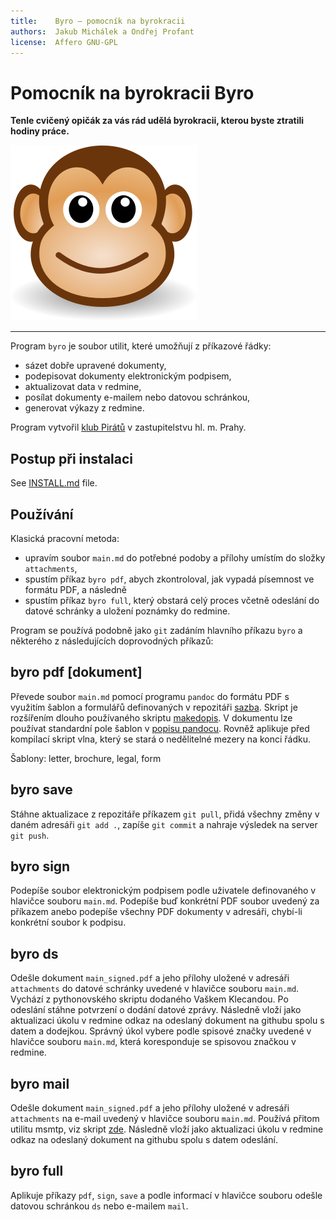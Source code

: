 ```yaml
---
title:    Byro – pomocník na byrokracii
authors:  Jakub Michálek a Ondřej Profant
license:  Affero GNU-GPL
---
```



Pomocník na byrokracii Byro
============================

**Tenle cvičený opičák za vás rád udělá byrokracii,
kterou byste ztratili hodiny práce.** 

![Maskot programu Byro](files/mascot.png)

----

Program `byro` je soubor utilit, které umožňují z příkazové řádky:

* sázet dobře upravené dokumenty,
* podepisovat dokumenty elektronickým podpisem,
* aktualizovat data v redmine,
* posílat dokumenty e-mailem nebo datovou schránkou,
* generovat výkazy z redmine. 

Program vytvořil [klub Pirátů](http://praha.pirati.cz) v zastupitelstvu hl. m. Prahy.


Postup při instalaci
--------------------

See [INSTALL.md](./INSTALL.md) file.

Používání
---------

Klasická pracovní metoda: 

* upravím soubor `main.md` do potřebné podoby a přílohy umístím do složky `attachments`, 
* spustím příkaz `byro pdf`, abych zkontroloval, jak vypadá písemnost ve formátu PDF, a následně 
* spustím příkaz `byro full`, který obstará celý proces včetně odeslání do datové schránky a uložení poznámky do redmine.

Program se používá podobně jako `git` zadáním hlavního příkazu `byro` a některého z následujících doprovodných příkazů: 

## byro pdf [dokument]

Převede soubor `main.md` pomocí programu `pandoc` do formátu PDF s využitím šablon a formulářů definovaných v repozitáři [sazba](https://github.com/jmichalek/sazba). Skript je rozšířením dlouho používaného skriptu [makedopis](https://github.com/jmichalek/sazba/blob/master/scripts/makedopis.sh). V dokumentu lze používat standardní pole šablon v [popisu pandocu](http://pandoc.org/demo/example9/templates.html). Rovněž aplikuje před kompilací skript vlna, který se stará o nedělitelné mezery na konci řádku.

Šablony: letter, brochure, legal, form

## byro save

Stáhne aktualizace z repozitáře příkazem `git pull`, přidá všechny změny v daném adresáři `git add .`, zapíše `git commit` a nahraje výsledek na server `git push`.

## byro sign

Podepíše soubor elektronickým podpisem podle uživatele definovaného v hlavičce souboru `main.md`. Podepíše buď konkrétní PDF soubor uvedený za příkazem anebo podepíše všechny PDF dokumenty v adresáři, chybí-li konkrétní soubor k podpisu.

## byro ds

Odešle dokument `main_signed.pdf` a jeho přílohy uložené v adresáři `attachments` do datové schránky uvedené v hlavičce souboru `main.md`. Vychází z pythonovského skriptu dodaného Vaškem Klecandou. Po odeslání stáhne potvrzení o dodání datové zprávy. Následně vloží jako aktualizaci úkolu v redmine odkaz na odeslaný dokument na githubu spolu s datem a dodejkou. Správný úkol vybere podle spisové značky uvedené v hlavičce souboru `main.md`, která koresponduje se spisovou značkou v redmine.

## byro mail

Odešle dokument `main_signed.pdf` a jeho přílohy uložené v adresáři `attachments` na e-mail uvedený v hlavičce souboru `main.md`. Používá přitom utilitu msmtp, viz skript [zde](https://github.com/jmichalek/gapisend/blob/master/sendmail.sh). Následně vloží jako aktualizaci úkolu v redmine odkaz na odeslaný dokument na githubu spolu s datem odeslání.

## byro full

Aplikuje příkazy `pdf`, `sign`, `save` a podle informací v hlavičce souboru odešle datovou schránkou `ds` nebo e-mailem `mail`. 

